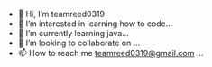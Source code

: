 - 👋 Hi, I’m teamreed0319
- 👀 I’m interested in learning how to code...
- 🌱 I’m currently learning java...
- 💞️ I’m looking to collaborate on ...
- 📫 How to reach me teamreed0319@gmail.com ...

<!---
teamreed0319/teamreed0319 is a ✨ special ✨ repository because its `README.md` (this file) appears on your GitHub profile.
You can click the Preview link to take a look at your changes.
--->
